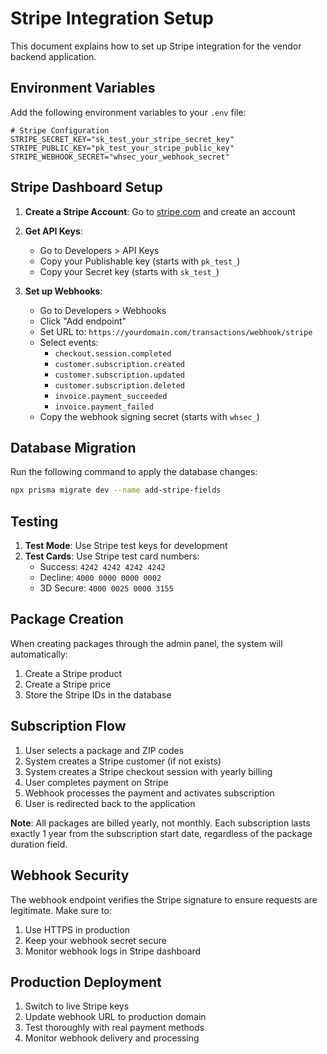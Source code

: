 # Stripe Integration Setup

This document explains how to set up Stripe integration for the vendor backend application.

## Environment Variables

Add the following environment variables to your `.env` file:

```env
# Stripe Configuration
STRIPE_SECRET_KEY="sk_test_your_stripe_secret_key"
STRIPE_PUBLIC_KEY="pk_test_your_stripe_public_key"
STRIPE_WEBHOOK_SECRET="whsec_your_webhook_secret"
```

## Stripe Dashboard Setup

1. **Create a Stripe Account**: Go to [stripe.com](https://stripe.com) and create an account
2. **Get API Keys**: 
   - Go to Developers > API Keys
   - Copy your Publishable key (starts with `pk_test_`)
   - Copy your Secret key (starts with `sk_test_`)

3. **Set up Webhooks**:
   - Go to Developers > Webhooks
   - Click "Add endpoint"
   - Set URL to: `https://yourdomain.com/transactions/webhook/stripe`
   - Select events:
     - `checkout.session.completed`
     - `customer.subscription.created`
     - `customer.subscription.updated`
     - `customer.subscription.deleted`
     - `invoice.payment_succeeded`
     - `invoice.payment_failed`
   - Copy the webhook signing secret (starts with `whsec_`)

## Database Migration

Run the following command to apply the database changes:

```bash
npx prisma migrate dev --name add-stripe-fields
```

## Testing

1. **Test Mode**: Use Stripe test keys for development
2. **Test Cards**: Use Stripe test card numbers:
   - Success: `4242 4242 4242 4242`
   - Decline: `4000 0000 0000 0002`
   - 3D Secure: `4000 0025 0000 3155`

## Package Creation

When creating packages through the admin panel, the system will automatically:
1. Create a Stripe product
2. Create a Stripe price
3. Store the Stripe IDs in the database

## Subscription Flow

1. User selects a package and ZIP codes
2. System creates a Stripe customer (if not exists)
3. System creates a Stripe checkout session with yearly billing
4. User completes payment on Stripe
5. Webhook processes the payment and activates subscription
6. User is redirected back to the application

**Note**: All packages are billed yearly, not monthly. Each subscription lasts exactly 1 year from the subscription start date, regardless of the package duration field.

## Webhook Security

The webhook endpoint verifies the Stripe signature to ensure requests are legitimate. Make sure to:
1. Use HTTPS in production
2. Keep your webhook secret secure
3. Monitor webhook logs in Stripe dashboard

## Production Deployment

1. Switch to live Stripe keys
2. Update webhook URL to production domain
3. Test thoroughly with real payment methods
4. Monitor webhook delivery and processing
